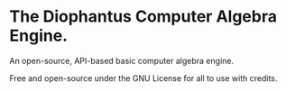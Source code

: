 # The Diophantus Computer Algebra Engine.

An open-source, API-based basic computer algebra engine.

Free and open-source under the GNU License for all to use with credits.
